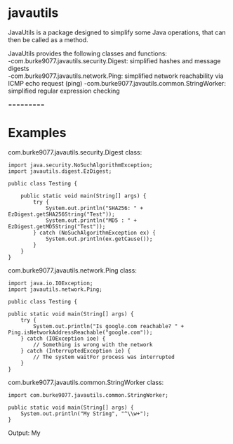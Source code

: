 javautils
=========

JavaUtils is a package designed to simplify some Java operations, that can then be called as a method.

JavaUtils provides the following classes and functions:  
-com.burke9077.javautils.security.Digest: simplified hashes and message digests  
-com.burke9077.javautils.network.Ping: simplified network reachability via ICMP echo request (ping)
-com.burke9077.javautils.common.StringWorker: simplified regular expression checking

=========

Examples
=========
com.burke9077.javautils.security.Digest class:

	import java.security.NoSuchAlgorithmException;
	import javautils.digest.EzDigest;
	
	public class Testing {
	
	    public static void main(String[] args) {
	        try {
	            System.out.println("SHA256: " + EzDigest.getSHA256String("Test"));
	            System.out.println("MD5 : " + EzDigest.getMD5String("Test"));
	        } catch (NoSuchAlgorithmException ex) {
	            System.out.println(ex.getCause());
	        }
	    }
	}
	
com.burke9077.javautils.network.Ping class:

	import java.io.IOException;
	import javautils.network.Ping;

	public class Testing {
    
    public static void main(String[] args) {
        try {
            System.out.println("Is google.com reachable? " + Ping.isNetworkAddressReachable("google.com"));
        } catch (IOException ioe) {
            // Something is wrong with the network
        } catch (InterruptedException ie) {
            // The system waitFor process was interrupted
        }
    }
    
com.burke9077.javautils.common.StringWorker class:

    import com.burke9077.javautils.common.StringWorker;
    
    public static void main(String[] args) {
        System.out.println("My String", "^\\w+");
    }
    
Output: My
